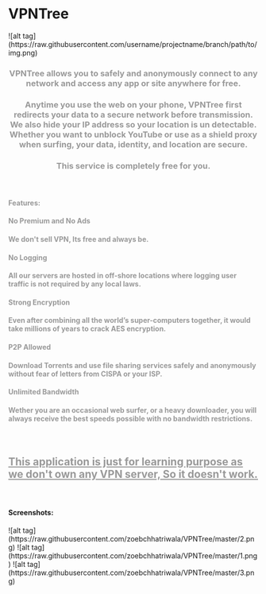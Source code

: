 # VPNTree
<html>
<body>
![alt tag](https://raw.githubusercontent.com/username/projectname/branch/path/to/img.png)
<h3 style="text-align: center;"><span style="color: #999999;">VPNTree allows you to safely and anonymously connect to any network and access any app or site anywhere for free.</span></h3>
<h3 style="text-align: center;"><span style="color: #999999;">Anytime you use the web on your phone, VPNTree first redirects your data to a secure network before transmission. We also hide your IP address so your location is un detectable. Whether you want to unblock YouTube or use as a shield proxy when surfing, your data, identity, and location are secure.</span></h3>
<h3 style="text-align: center;"><span style="color: #999999;">This service is completely free for you.</span></h3>
<h4>&nbsp;</h4>
<h4><span style="color: #999999;">Features:</span></h4>
<h4><span style="color: #999999;">No Premium and No Ads</span></h4>
<h4><span style="color: #999999;">We don't sell VPN, Its free and always be. </span></h4>
<h4><span style="color: #999999;">No Logging </span></h4>
<h4><span style="color: #999999;">All our servers are hosted in off-shore locations where logging user traffic is not required by any local laws. </span></h4>
<h4><span style="color: #999999;">Strong Encryption </span></h4>
<h4><span style="color: #999999;">Even after combining all the world&rsquo;s super-computers together, it would take millions of years to crack AES encryption.</span></h4>
<h4><span style="color: #999999;">P2P Allowed </span></h4>
<h4><span style="color: #999999;">Download Torrents and use file sharing services safely and anonymously without fear of letters from CISPA or your ISP. </span></h4>
<h4><span style="color: #999999;">Unlimited Bandwidth </span></h4>
<h4><span style="color: #999999;">Wether you are an occasional web surfer, or a heavy downloader, you will always receive the best speeds possible with no bandwidth restrictions.</span></h4>
<h4>&nbsp;</h4>
<h2><span style="text-decoration: underline;"><span style="color: #999999; text-decoration: underline;">This application is just for learning purpose as we don't own any VPN server, So it doesn't work.</span></span></h2>
<h4>&nbsp;</h4>
<h4>Screenshots:</h4>
![alt tag](https://raw.githubusercontent.com/zoebchhatriwala/VPNTree/master/2.png)
![alt tag](https://raw.githubusercontent.com/zoebchhatriwala/VPNTree/master/1.png)
![alt tag](https://raw.githubusercontent.com/zoebchhatriwala/VPNTree/master/3.png)
</body>
</html>
